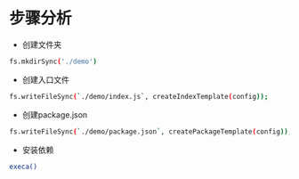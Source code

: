# 步骤分析

- 创建文件夹

```bash
fs.mkdirSync('./demo')
```

- 创建入口文件

```bash
fs.writeFileSync(`./demo/index.js`, createIndexTemplate(config));
```

- 创建package.json

```bash
fs.writeFileSync(`./demo/package.json`, createPackageTemplate(config));
```

- 安装依赖

```bash
execa()
```
